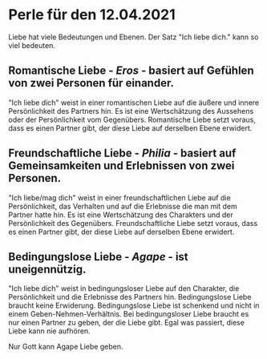 # Perle für den 12.04.2021

Liebe hat viele Bedeutungen und Ebenen. Der Satz "Ich liebe dich." kann so viel bedeuten.

## Romantische Liebe - *Eros* - basiert auf Gefühlen von zwei Personen für einander.

"Ich liebe dich" weist in einer romantischen Liebe auf die äußere und innere Persönlichkeit des Partners hin. Es ist eine Wertschätzung des Aussehens oder der Persönlichkeit vom Gegenübers. Romantische Liebe setzt voraus, dass es einen Partner gibt, der diese Liebe auf derselben Ebene erwidert.

## Freundschaftliche Liebe - *Philia* - basiert auf Gemeinsamkeiten und Erlebnissen von zwei Personen.

"Ich liebe/mag dich" weist in einer freundschaftlichen Liebe auf die Persönlichkeit, das Verhalten und auf die Erlebnisse die man mit dem Partner hatte hin. Es ist eine Wertschätzung des Charakters und der Persönlichkeit des Gegenübers. Freundschaftliche Liebe setzt voraus, dass es einen Partner gibt, der diese Liebe auf derselben Ebene erwidert.

## Bedingungslose Liebe - *Agape* - ist uneigennützig.

"Ich liebe dich" weist in bedingungsloser Liebe auf den Charakter, die Persönlichkeit und die Erlebnisse des Partners hin. Bedingungslose Liebe braucht keine Erwiderung. Bedingungslose Liebe ist schenkend und nicht in einem Geben-Nehmen-Verhältnis. Bei bedingungsloser Liebe braucht es nur einen Partner zu geben, der die Liebe gibt. Egal was passiert, diese Liebe kann nie aufhören.

Nur Gott kann Agape Liebe geben.